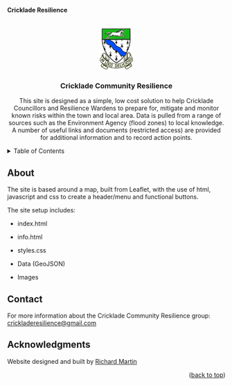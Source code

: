 **Cricklade Resilience**

<!-- Improved compatibility of back to top link: See: https://github.com/othneildrew/Best-README-Template/pull/73 -->
<a id="readme-top"></a>

<!-- PROJECT LOGO -->
<br />
<div align="center">
  <a href="https://github.com/Cricklade-Resilience/map">
    <img src="Images/CrickladeLogo.png" alt="Logo" width="80" height="100">
  </a>

<h3 align="center">Cricklade Community Resilience</h3>

  <p align="center">
    This site is designed as a simple, low cost solution to help Cricklade Councillors and Resilience Wardens to prepare for, mitigate and monitor known risks within the town and local area.  Data is pulled from a range of sources such as the Environment Agency (flood zones) to local knowledge.  A number of useful links and documents (restricted access) are provided for additional information and to record action points.
  </p>
</div>



<!-- TABLE OF CONTENTS -->
<details>
  <summary>Table of Contents</summary>
  <ol>
    <li><a href="#about-the-project">About</a></li>
    <li><a href="#contact">Contact</a></li>
    <li><a href="#acknowledgments">Acknowledgments</a></li>
  </ol>
</details>

<!-- ABOUT THE PROJECT -->
## About

The site is based around a map, built from Leaflet, with the use of html, javascript and css to create a header/menu and functional buttons.

The site setup includes:
- index.html
- info.html
- styles.css

- Data (GeoJSON)
- Images

<!-- CONTACT -->
## Contact

For more information about the Cricklade Community Resilience group: crickladeresilience@gmail.com

<!-- ACKNOWLEDGMENTS -->
## Acknowledgments
Website designed and built by <a href="https://www.linkedin.com/in/richardpetermartin/">Richard Martin</a>

<p align="right">(<a href="#readme-top">back to top</a>)</p>
